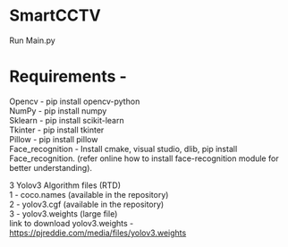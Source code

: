 # SmartCCTV

Run Main.py 

# Requirements - <br>
Opencv - pip install opencv-python <br>
NumPy - pip install numpy <br>
Sklearn - pip install scikit-learn <br>
Tkinter - pip install tkinter <br>
Pillow - pip install pillow <br>
Face_recognition - Install cmake, visual studio, dlib, pip install Face_recognition. (refer online how to install face-recognition module for better understanding).


3 Yolov3 Algorithm files (RTD) <br>
1 - coco.names (available in the repository) <br>
2 - yolov3.cgf (available in the repository) <br>
3 - yolov3.weights (large file) <br>
link to download yolov3.weights - https://pjreddie.com/media/files/yolov3.weights 
